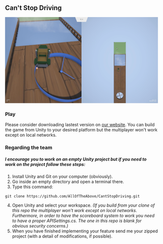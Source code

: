 ## Can't Stop Driving

![screenshot](https://raw.githubusercontent.com/AllOfTheAbove/CantStopDriving/master/screenshot.png)

### Play

Please consider downloading lastest version on [our website]( http://cant-stop-driving.com/play.html).
You can build the game from Unity to your desired platform but the multiplayer won't work except on local networks.

### Regarding the team

##### I encourage you to work on an empty Unity project but if you need to work on the project follow these steps:
1. Install Unity and Git on your computer (obviously).
2. Go inside an empty directory and open a terminal there.
3. Type this command:
~~~~
git clone https://github.com/AllOfTheAbove/CantStopDriving.git
~~~~
4. Open Unity and select your workspace.
*(If you build from your clone of this repo the multiplayer won't work except on local networks. Furthermore, in order to have the scoreboard system to work you need to have a proper APISettings.cs. The one in this repo is blank for obvious security concerns.)*
5. When you have finished implementing your feature send me your zipped project (with a detail of modifications, if possible).

